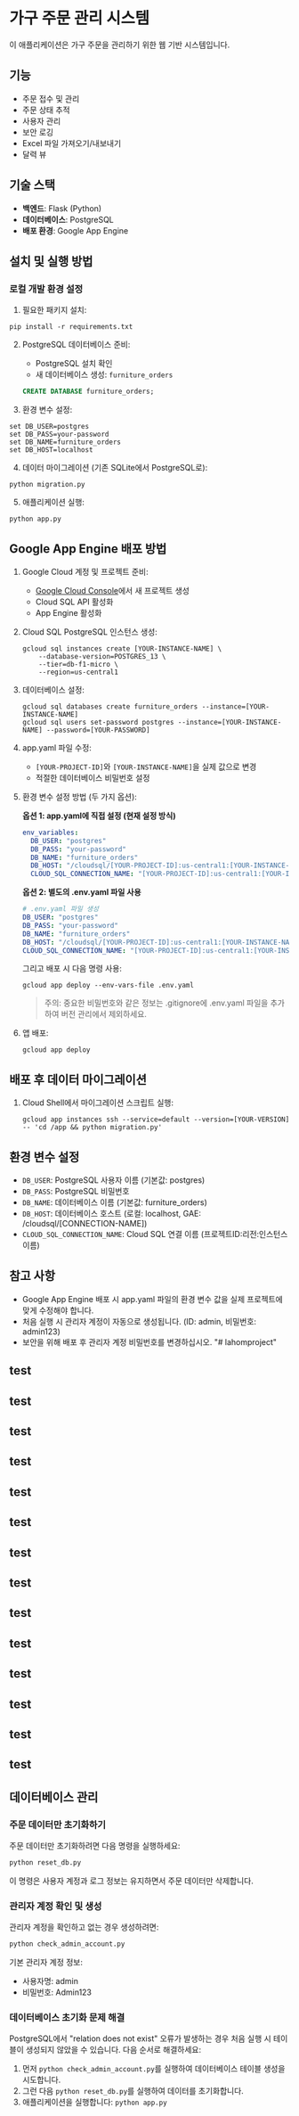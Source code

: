 # 가구 주문 관리 시스템

이 애플리케이션은 가구 주문을 관리하기 위한 웹 기반 시스템입니다.

## 기능

- 주문 접수 및 관리
- 주문 상태 추적
- 사용자 관리
- 보안 로깅
- Excel 파일 가져오기/내보내기
- 달력 뷰

## 기술 스택

- **백엔드**: Flask (Python)
- **데이터베이스**: PostgreSQL
- **배포 환경**: Google App Engine

## 설치 및 실행 방법

### 로컬 개발 환경 설정

1. 필요한 패키지 설치:
```
pip install -r requirements.txt
```

2. PostgreSQL 데이터베이스 준비:
   - PostgreSQL 설치 확인
   - 새 데이터베이스 생성: `furniture_orders`
   ```sql
   CREATE DATABASE furniture_orders;
   ```

3. 환경 변수 설정:
```
set DB_USER=postgres
set DB_PASS=your-password
set DB_NAME=furniture_orders
set DB_HOST=localhost
```

4. 데이터 마이그레이션 (기존 SQLite에서 PostgreSQL로):
```
python migration.py
```

5. 애플리케이션 실행:
```
python app.py
```

## Google App Engine 배포 방법

1. Google Cloud 계정 및 프로젝트 준비:
   - [Google Cloud Console](https://console.cloud.google.com/)에서 새 프로젝트 생성
   - Cloud SQL API 활성화
   - App Engine 활성화

2. Cloud SQL PostgreSQL 인스턴스 생성:
   ```
   gcloud sql instances create [YOUR-INSTANCE-NAME] \
       --database-version=POSTGRES_13 \
       --tier=db-f1-micro \
       --region=us-central1
   ```

3. 데이터베이스 설정:
   ```
   gcloud sql databases create furniture_orders --instance=[YOUR-INSTANCE-NAME]
   gcloud sql users set-password postgres --instance=[YOUR-INSTANCE-NAME] --password=[YOUR-PASSWORD]
   ```

4. app.yaml 파일 수정:
   - `[YOUR-PROJECT-ID]`와 `[YOUR-INSTANCE-NAME]`을 실제 값으로 변경
   - 적절한 데이터베이스 비밀번호 설정

5. 환경 변수 설정 방법 (두 가지 옵션):

   **옵션 1: app.yaml에 직접 설정 (현재 설정 방식)**
   ```yaml
   env_variables:
     DB_USER: "postgres"
     DB_PASS: "your-password"
     DB_NAME: "furniture_orders"
     DB_HOST: "/cloudsql/[YOUR-PROJECT-ID]:us-central1:[YOUR-INSTANCE-NAME]"
     CLOUD_SQL_CONNECTION_NAME: "[YOUR-PROJECT-ID]:us-central1:[YOUR-INSTANCE-NAME]"
   ```

   **옵션 2: 별도의 .env.yaml 파일 사용**
   ```yaml
   # .env.yaml 파일 생성
   DB_USER: "postgres"
   DB_PASS: "your-password"
   DB_NAME: "furniture_orders"
   DB_HOST: "/cloudsql/[YOUR-PROJECT-ID]:us-central1:[YOUR-INSTANCE-NAME]"
   CLOUD_SQL_CONNECTION_NAME: "[YOUR-PROJECT-ID]:us-central1:[YOUR-INSTANCE-NAME]"
   ```
   그리고 배포 시 다음 명령 사용:
   ```
   gcloud app deploy --env-vars-file .env.yaml
   ```
   
   > 주의: 중요한 비밀번호와 같은 정보는 .gitignore에 .env.yaml 파일을 추가하여 버전 관리에서 제외하세요.

6. 앱 배포:
   ```
   gcloud app deploy
   ```

## 배포 후 데이터 마이그레이션

1. Cloud Shell에서 마이그레이션 스크립트 실행:
   ```
   gcloud app instances ssh --service=default --version=[YOUR-VERSION] -- 'cd /app && python migration.py'
   ```

## 환경 변수 설정

- `DB_USER`: PostgreSQL 사용자 이름 (기본값: postgres)
- `DB_PASS`: PostgreSQL 비밀번호
- `DB_NAME`: 데이터베이스 이름 (기본값: furniture_orders)
- `DB_HOST`: 데이터베이스 호스트 (로컬: localhost, GAE: /cloudsql/[CONNECTION-NAME])
- `CLOUD_SQL_CONNECTION_NAME`: Cloud SQL 연결 이름 (프로젝트ID:리전:인스턴스이름)

## 참고 사항

- Google App Engine 배포 시 app.yaml 파일의 환경 변수 값을 실제 프로젝트에 맞게 수정해야 합니다.
- 처음 실행 시 관리자 계정이 자동으로 생성됩니다. (ID: admin, 비밀번호: admin123)
- 보안을 위해 배포 후 관리자 계정 비밀번호를 변경하십시오. "# lahomproject" 

## test
## test
## test
## test
## test
## test
## test
## test
## test
## test
## test
## test
## test
## test

## 데이터베이스 관리

### 주문 데이터만 초기화하기

주문 데이터만 초기화하려면 다음 명령을 실행하세요:

```bash
python reset_db.py
```

이 명령은 사용자 계정과 로그 정보는 유지하면서 주문 데이터만 삭제합니다.

### 관리자 계정 확인 및 생성

관리자 계정을 확인하고 없는 경우 생성하려면:

```bash
python check_admin_account.py
```

기본 관리자 계정 정보:
- 사용자명: admin
- 비밀번호: Admin123

### 데이터베이스 초기화 문제 해결

PostgreSQL에서 "relation does not exist" 오류가 발생하는 경우 처음 실행 시 테이블이 생성되지 않았을 수 있습니다. 다음 순서로 해결하세요:

1. 먼저 `python check_admin_account.py`를 실행하여 데이터베이스 테이블 생성을 시도합니다.
2. 그런 다음 `python reset_db.py`를 실행하여 데이터를 초기화합니다.
3. 애플리케이션을 실행합니다: `python app.py`


